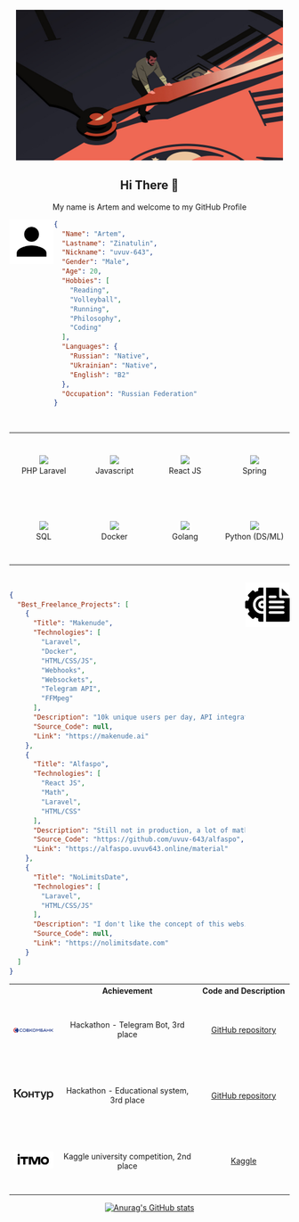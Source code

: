 <p align="center">
    <img src="images/header.jpg" width="480"/>
</p>

<h2 align="center">Hi There 👋</h2>
<p align="center" >My name is Artem and welcome to my GitHub Profile</p>

<img align="left" src="images/account.png" height="80px"/>

```json
{
  "Name": "Artem",
  "Lastname": "Zinatulin",
  "Nickname": "uvuv-643",
  "Gender": "Male",
  "Age": 20,
  "Hobbies": [
    "Reading",
    "Volleyball",
    "Running",
    "Philosophy",
    "Coding"
  ],
  "Languages": {
    "Russian": "Native",
    "Ukrainian": "Native",
    "English": "B2"
  },
  "Occupation": "Russian Federation"
}
```

<br>

<div align="center">
    <table width="560">
        <tr>
            <td align="center" width="140" height="112.43">
                <img src="https://cdn.jsdelivr.net/gh/devicons/devicon/icons/laravel/laravel-plain.svg" width="65px"/>
                <br /> PHP Laravel
            </td>
            <td align="center" width="140" height="112.43">
                <img src="https://cdn.jsdelivr.net/gh/devicons/devicon/icons/javascript/javascript-original.svg" width="65px"/>
                <br /> Javascript
            </td>
            <td align="center" width="140" height="112.43">
                <img src="https://cdn.jsdelivr.net/gh/devicons/devicon/icons/react/react-original.svg" width="65px"/>
                <br /> React JS
            </td>
            <td align="center" width="140" height="112.43">
                <img src="https://cdn.jsdelivr.net/gh/devicons/devicon/icons/spring/spring-original.svg" width="65px"/>
                <br /> Spring
            </td>
        </tr>
        <tr>
            <td align="center" width="140" height="112.43">
                <img src="https://cdn.jsdelivr.net/gh/devicons/devicon/icons/postgresql/postgresql-original.svg" width="65px"/>
                <br /> SQL
            </td>
            <td align="center" width="140" height="112.43">
                <img src="https://cdn.jsdelivr.net/gh/devicons/devicon/icons/docker/docker-plain.svg" width="65px"/>
                <br /> Docker
            </td>
            <td align="center" width="140" height="112.43">
                <img src="https://cdn.jsdelivr.net/gh/devicons/devicon/icons/go/go-original.svg" width="65px"/>
                <br /> Golang
            </td>
            <td align="center" width="140" height="112.43">
                <img src="https://cdn.jsdelivr.net/gh/devicons/devicon/icons/python/python-original.svg" width="65px"/>
                <br /> Python (DS/ML)
            </td>
        </tr>
    </table>
</div>

<br>

<img align="right" src="images/project.png" height="80px"/>

```json
{
  "Best_Freelance_Projects": [
    {
      "Title": "Makenude",
      "Technologies": [
        "Laravel",
        "Docker",
        "HTML/CSS/JS",
        "Webhooks",
        "Websockets",
        "Telegram API",
        "FFMpeg"
      ],
      "Description": "10k unique users per day, API integration, image processing",
      "Source_Code": null,
      "Link": "https://makenude.ai"
    },
    {
      "Title": "Alfaspo",
      "Technologies": [
        "React JS",
        "Math",
        "Laravel",
        "HTML/CSS"
      ],
      "Description": "Still not in production, a lot of math formulas, draw mode",
      "Source_Code": "https://github.com/uvuv-643/alfaspo",
      "Link": "https://alfaspo.uvuv643.online/material"
    },
    {
      "Title": "NoLimitsDate",
      "Technologies": [
        "Laravel",
        "HTML/CSS/JS"
      ],
      "Description": "I don't like the concept of this website, but it is very complex system and it has a lot of functionality",
      "Source_Code": null,
      "Link": "https://nolimitsdate.com"
    }
  ]
}
```


<div align="center">
    <table>
        <tr>
            <th></th>
            <th>Achievement</th>
            <th>Code and Description</th>
        </tr>
        <tr>
            <td align="center" width="140" height="112.43">
                <img src="images/sovkombank.png" width="140px"/>
            </td>
            <td align="center" width="380" height="112.43">
                Hackathon - Telegram Bot, 3rd place
            </td>
            <td align="center" width="220" height="112.43">
                <a target="_blank" href="https://github.com/ITSamantha/adventure-league-2023">GitHub repository</a>
            </td>
        </tr>
        <tr>
            <td align="center" width="140" height="112.43">
                <img src="images/kontur.png" width="140px"/>
            </td>
            <td align="center" width="380" height="112.43">
                Hackathon - Educational system, 3rd place
            </td>
            <td align="center" width="220" height="112.43">
                <a target="_blank" href="https://github.com/uvuv-643/Hackathon_Urbathon">GitHub repository</a>
            </td>
        </tr>
        <tr>
            <td align="center" width="140" height="112.43">
                <img src="images/itmo.png" width="140px"/>
            </td>
            <td align="center" width="380" height="112.43">
                Kaggle university competition, 2nd place
            </td>
            <td align="center" width="220" height="112.43">
                <a target="_blank" href="https://www.kaggle.com/competitions/itmo-ml-bachelors-2023">Kaggle</a>
            </td>
        </tr>
    </table>
</div>

<div align="center">

[![Anurag's GitHub stats](https://github-readme-stats.vercel.app/api?username=uvuv-643)](https://github.com/anuraghazra/github-readme-stats)

</div>